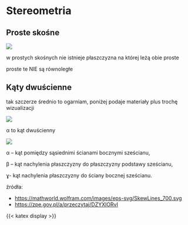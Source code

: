 # Stereometria
## Proste skośne

![](https://mathworld.wolfram.com/images/eps-svg/SkewLines_700.svg)

w prostych skośnych nie istnieje płaszczyzna na której leżą obie proste

proste te NIE są równoległe

## Kąty dwuścienne
tak szczerze średnio to ogarniam, poniżej podaje materiały plus trochę wizualizacji

![](https://static.zpe.gov.pl/portal/f/res-minimized/R18hIeEMcepjG/1623897459/1MjvL9KAN4Y4NujshhyH11vMl5XeCcsW.png)

α to kąt dwuścienny

![](https://static.zpe.gov.pl/portal/f/res-minimized/RArIzBYzbMAib/1623897459/Oy2KjzJTsFrutLx1Fliqcwem27It8waT.png)

α – kąt pomiędzy sąsiednimi ścianami bocznymi sześcianu,

β – kąt nachylenia płaszczyzny do płaszczyzny podstawy sześcianu,

ɣ- kąt nachylenia płaszczyzny do ściany bocznej sześcianu.

źródła:
- <https://mathworld.wolfram.com/images/eps-svg/SkewLines_700.svg>
- <https://zpe.gov.pl/a/przeczytaj/DZYXlORvI>

{{< katex display >}}
